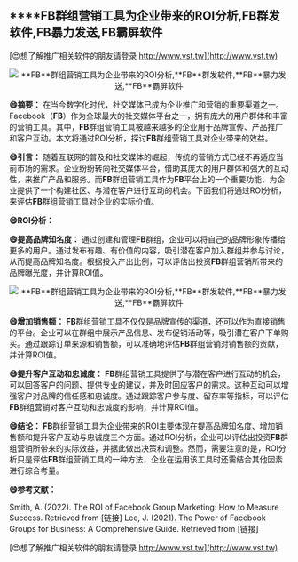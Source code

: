 ## ****FB**群组营销工具为企业带来的ROI分析,**FB**群发软件,**FB**暴力发送,**FB**霸屏软件**

[😍想了解推广相关软件的朋友请登录 http://www.vst.tw](http://www.vst.tw)

 <center><img src="https://vst.tw/MP4/tuiguang/png/7.png" alt="**FB**群组营销工具为企业带来的ROI分析,**FB**群发软件,**FB**暴力发送,**FB**霸屏软件"></center>

**😄摘要：**
在当今数字化时代，社交媒体已成为企业推广和营销的重要渠道之一。Facebook（**FB**）作为全球最大的社交媒体平台之一，拥有庞大的用户群体和丰富的营销工具。其中，**FB**群组营销工具被越来越多的企业用于品牌宣传、产品推广和客户互动。本文将通过ROI分析，探讨**FB**群组营销工具对企业带来的效益。

**😄引言：**
随着互联网的普及和社交媒体的崛起，传统的营销方式已经不再适应当前市场的需求。企业纷纷转向社交媒体平台，借助其庞大的用户群体和强大的互动性，来推广产品和服务。而**FB**群组营销工具作为**FB**平台上的一个重要功能，为企业提供了一个构建社区、与潜在客户进行互动的机会。下面我们将通过ROI分析，来评估**FB**群组营销工具对企业的实际价值。

**😄ROI分析：**

**😄提高品牌知名度：**
通过创建和管理**FB**群组，企业可以将自己的品牌形象传播给更多的用户。通过发布有趣、有价值的内容，吸引潜在客户加入群组并参与讨论，从而提高品牌知名度。根据投入产出比例，可以评估出投资**FB**群组营销所带来的品牌曝光度，并计算ROI值。

 <center><img src="https://vst.tw/MP4/tuiguang/png/3.png" alt="**FB**群组营销工具为企业带来的ROI分析,**FB**群发软件,**FB**暴力发送,**FB**霸屏软件"></center>

**😄增加销售额：**
**FB**群组营销工具不仅仅是品牌宣传的渠道，还可以作为直接销售的平台。企业可以在群组中展示产品信息、发布促销活动等，吸引潜在客户下单购买。通过跟踪订单来源和销售额，可以准确地评估**FB**群组营销对销售额的贡献，并计算ROI值。

**😄提升客户互动和忠诚度：**
**FB**群组营销工具提供了与潜在客户进行互动的机会，可以回答客户的问题、提供专业的建议，并及时回应客户的需求。这种互动可以增强客户对品牌的信任感和忠诚度。通过跟踪客户参与度、留存率等指标，可以评估**FB**群组营销对客户互动和忠诚度的影响，并计算ROI值。

**😄结论：**
**FB**群组营销工具为企业带来的ROI主要体现在提高品牌知名度、增加销售额和提升客户互动与忠诚度三个方面。通过ROI分析，企业可以评估出投资**FB**群组营销所带来的实际效益，并据此做出决策和调整。然而，需要注意的是，ROI分析只是评估**FB**群组营销工具的一种方法，企业在运用该工具时还需结合其他因素进行综合考量。

**😄参考文献：**

Smith, A. (2022). The ROI of Facebook Group Marketing: How to Measure Success. Retrieved from [链接]
Lee, J. (2021). The Power of Facebook Groups for Business: A Comprehensive Guide. Retrieved from [链接]

[😍想了解推广相关软件的朋友请登录 http://www.vst.tw](http://www.vst.tw)



